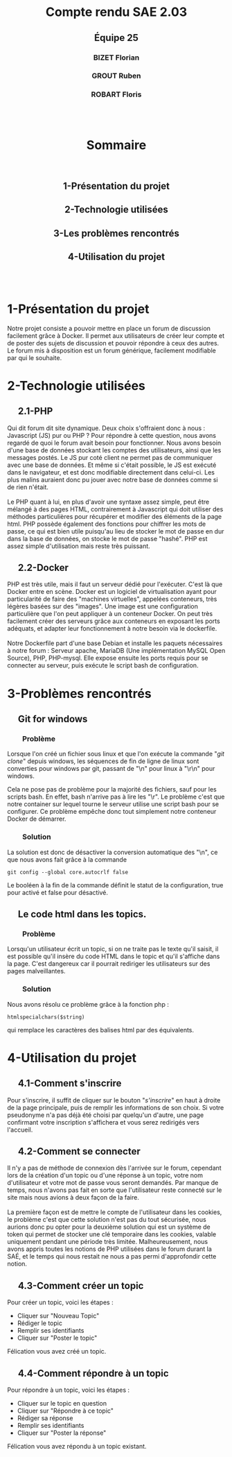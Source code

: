 <div align="center">
    <h1><strong> Compte rendu SAE 2.03 </strong></h1>
    <h2> Équipe 25     </h2>
    <h3> BIZET Florian </h3>
    <h3> GROUT Ruben   </h3>
    <h3> ROBART Floris </h3>
    <br /><br />
    <h1> Sommaire </h1>
    <br />
    <h2> 1-Présentation du projet   </h2>
    <h2> 2-Technologie utilisées    </h2>
    <h2> 3-Les problèmes rencontrés </h2>
    <h2> 4-Utilisation du projet    </h2>
</div>

<br /><br />

# 1-Présentation du projet
Notre projet consiste a pouvoir mettre en place un forum de discussion facilement grâce à Docker. Il permet aux utilisateurs de créer leur compte et de poster des sujets de discussion et pouvoir répondre à ceux des autres. Le forum mis à disposition est un forum générique, facilement modifiable par qui le souhaite.

# 2-Technologie utilisées
## &nbsp;&nbsp;&nbsp;&nbsp; 2.1-PHP
Qui dit forum dit site dynamique. Deux choix s'offraient donc à nous : Javascript (JS) pur ou PHP ? Pour répondre à cette question, nous avons regardé de quoi le forum avait besoin pour fonctionner. Nous avons besoin d'une base de données stockant les comptes des utilisateurs, ainsi que les messages postés. Le JS pur coté client ne permet pas de communiquer avec une base de données. Et même si c'était possible, le JS est exécuté dans le navigateur, et est donc modifiable directement dans celui-ci. Les plus malins auraient donc pu jouer avec notre base de données comme si de rien n'était. 
<br /><br />
Le PHP quant à lui, en plus d'avoir une syntaxe assez simple, peut être mélangé à des pages HTML, contrairement à Javascript qui doit utiliser des méthodes particulières pour récupérer et modifier des éléments de la page html. PHP possède également des fonctions pour chiffrer les mots de passe, ce qui est bien utile puisqu'au lieu de stocker le mot de passe en dur dans la base de données, on stocke le mot de passe "hashé". PHP est assez simple d'utilisation mais reste très puissant.


## &nbsp;&nbsp;&nbsp;&nbsp; 2.2-Docker
PHP est très utile, mais il faut un serveur dédié pour l'exécuter. C'est là que Docker entre en scène. Docker est un logiciel de virtualisation ayant pour particularité de faire des "machines virtuelles", appelées conteneurs, très légères basées sur des "images". Une image est une configuration particulière que l'on peut appliquer à un conteneur Docker. On peut très facilement créer des serveurs grâce aux conteneurs en exposant les ports adéquats, et adapter leur fonctionnement à notre besoin via le dockerfile.
<br /><br />
Notre Dockerfile part d'une base Debian et installe les paquets nécessaires à notre forum : Serveur apache, MariaDB (Une implémentation MySQL Open Source), PHP, PHP-mysql. Elle expose ensuite les ports requis pour se connecter au serveur, puis exécute le script bash de configuration.



# 3-Problèmes rencontrés

## &nbsp;&nbsp;&nbsp;&nbsp; Git for windows

### &nbsp;&nbsp;&nbsp;&nbsp;&nbsp;&nbsp;&nbsp;&nbsp; Problème
Lorsque l'on créé un fichier sous linux et que l'on exécute la commande "*git clone*" depuis windows, les séquences de fin de ligne de linux sont converties pour windows par git, passant de "\n" pour linux à "\r\n" pour windows.

Cela ne pose pas de problème pour la majorité des fichiers, sauf pour les scripts bash. En effet, bash n'arrive pas à lire les "\r". Le problème c'est que notre container sur lequel tourne le serveur utilise une script bash pour se configurer. Ce problème empêche donc tout simplement notre conteneur Docker de démarrer.

### &nbsp;&nbsp;&nbsp;&nbsp;&nbsp;&nbsp;&nbsp;&nbsp; Solution
La solution est donc de désactiver la conversion automatique des "\n", ce que nous avons fait grâce à la commande

    git config --global core.autocrlf false

Le booléen à la fin de la commande définit le statut de la configuration, true pour activé et false pour désactivé.

## &nbsp;&nbsp;&nbsp;&nbsp; Le code html dans les topics.

### &nbsp;&nbsp;&nbsp;&nbsp;&nbsp;&nbsp;&nbsp;&nbsp; Problème

Lorsqu'un utilisateur écrit un topic, si on ne traite pas le texte qu'il saisit, il est possible qu'il insère du code HTML dans le topic et qu'il s'affiche dans la page. C'est dangereux car il pourrait rediriger les utilisateurs sur des pages malveillantes.

### &nbsp;&nbsp;&nbsp;&nbsp;&nbsp;&nbsp;&nbsp;&nbsp; Solution

Nous avons résolu ce problème grâce à la fonction php :

    htmlspecialchars($string)

qui remplace les caractères des balises html par des équivalents.


# 4-Utilisation du projet

## &nbsp;&nbsp;&nbsp;&nbsp; 4.1-Comment s'inscrire
Pour s'inscrire, il suffit de cliquer sur le bouton "*s'inscrire*" en haut à droite de la page principale, puis de remplir les informations de son choix. Si votre pseudonyme n'a pas déjà été choisi par quelqu'un d'autre, une page confirmant votre inscription s'affichera et vous serez redirigés vers l'accueil.

## &nbsp;&nbsp;&nbsp;&nbsp; 4.2-Comment se connecter
Il n'y a pas de méthode de connexion dès l'arrivée sur le forum, cependant lors de la création d'un topic ou d'une réponse à un topic, votre nom d'utilisateur et votre mot de passe vous seront demandés.
Par manque de temps, nous n'avons pas fait en sorte que l'utilisateur reste connecté sur le site mais nous avions à deux façon de la faire.
<br /> <br />
La première façon est de mettre le compte de l'utilisateur dans les cookies, le problème c'est que cette solution n'est pas du tout sécurisée, nous aurions donc pu opter pour la deuxième solution qui est un système de token qui permet de stocker une clé temporaire dans les cookies, valable uniquement pendant une période très limitée. Malheureusement, nous avons appris toutes les notions de PHP utilisées dans le forum durant la SAÉ, et le temps qui nous restait ne nous a pas permi d'approfondir cette notion.

## &nbsp;&nbsp;&nbsp;&nbsp; 4.3-Comment créer un topic
Pour créer un topic, voici les étapes :

- Cliquer sur "Nouveau Topic"          <br />
- Rédiger le topic                     <br />
- Remplir ses identifiants             <br />
- Cliquer sur "Poster le topic"        <br />

Félication vous avez créé un topic.

## &nbsp;&nbsp;&nbsp;&nbsp; 4.4-Comment répondre à un topic
Pour répondre à un topic, voici les étapes :

- Cliquer sur le topic en question  <br />
- Cliquer sur "Répondre à ce topic" <br />
- Rédiger sa réponse                <br />
- Remplir ses identifiants          <br />
- Cliquer sur "Poster la réponse"   <br />

Félication vous avez répondu à un topic existant.

